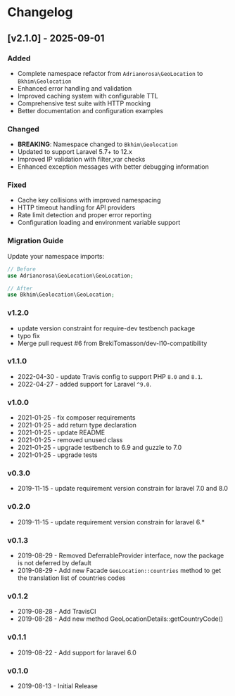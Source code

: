 # Changelog

## [v2.1.0] - 2025-09-01

### Added
- Complete namespace refactor from `Adrianorosa\GeoLocation` to `Bkhim\Geolocation`
- Enhanced error handling and validation
- Improved caching system with configurable TTL
- Comprehensive test suite with HTTP mocking
- Better documentation and configuration examples

### Changed
- **BREAKING**: Namespace changed to `Bkhim\Geolocation`
- Updated to support Laravel 5.7+ to 12.x
- Improved IP validation with filter_var checks
- Enhanced exception messages with better debugging information

### Fixed
- Cache key collisions with improved namespacing
- HTTP timeout handling for API providers
- Rate limit detection and proper error reporting
- Configuration loading and environment variable support

### Migration Guide
Update your namespace imports:
```php
// Before
use Adrianorosa\GeoLocation\GeoLocation;

// After  
use Bkhim\Geolocation\GeoLocation;
```

### v1.2.0

- update version constraint for require-dev testbench package
- typo fix
- Merge pull request #6 from BrekiTomasson/dev-l10-compatibility

### v1.1.0

- 2022-04-30 - update Travis config to support PHP `8.0` and `8.1`.
- 2022-04-27 - added support for Laravel `^9.0`.

### v1.0.0

- 2021-01-25 - fix composer requirements
- 2021-01-25 - add return type declaration
- 2021-01-25 - update README
- 2021-01-25 - removed unused class
- 2021-01-25 - upgrade testbench to 6.9 and guzzle to 7.0
- 2021-01-25 - upgrade tests

### v0.3.0

- 2019-11-15  - update requirement version constrain for laravel 7.0 and 8.0

### v0.2.0

- 2019-11-15  - update requirement version constrain for laravel 6.*

### v0.1.3

- 2019-08-29 - Removed DeferrableProvider interface, now the package is not deferred by default
- 2019-08-29 - Add new Facade `GeoLocation::countries` method to get the translation list of countries codes

### v0.1.2

 - 2019-08-28 - Add TravisCI
 - 2019-08-28 - Add new method GeoLocationDetails::getCountryCode()
 
 ### v0.1.1

 - 2019-08-22 - Add support for laravel 6.0
 
### v0.1.0

 - 2019-08-13 - Initial Release
